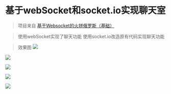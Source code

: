 # 基于webSocket和socket.io实现聊天室

> 项目来自 [基于Websocket的火拼俄罗斯（基础）](https://www.imooc.com/learn/861)

> 使用webSocket实现了聊天功能
> 使用socket.io改造原有代码实现聊天功能

> 效果图
![](https://ws3.sinaimg.cn/large/006tKfTcgy1g1ankis1ohj30qg0hqt8v.jpg)

![](https://ws3.sinaimg.cn/large/006tKfTcly1g1anl7dbtwj30f508sgll.jpg)

![](https://ws1.sinaimg.cn/large/006tKfTcgy1g1anlulqm8j30co092wek.jpg)

![](https://ws4.sinaimg.cn/large/006tKfTcly1g1anmgbdhnj30d00b4mxc.jpg)

![](https://ws3.sinaimg.cn/large/006tKfTcgy1g1anmyo120j309d08iweo.jpg)

